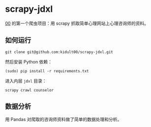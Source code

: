 # scrapy-jdxl
[00](http://uegeek.com) 的第一个爬虫项目：用 scrapy 抓取简单心理网站上心理咨询师的资料。

## 如何运行

```
git clone git@github.com:kidult00/scrapy-jdxl.git
```
然后安装 Python 依赖：

```
(sudo) pip install -r requirements.txt
```

进入内层 ``jdxl`` 目录：

```
scrapy crawl counselor
```

## 数据分析

用 Pandas 对爬取的咨询师资料做了简单的数据处理和分析。